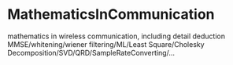 # MathematicsInCommunication
mathematics in wireless communication, including detail deduction MMSE/whitening/wiener filtering/ML/Least Square/Cholesky Decomposition/SVD/QRD/SampleRateConverting/...
